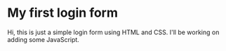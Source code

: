 # My first login form

Hi, this is just a simple login form using HTML and CSS. I'll be working on adding some JavaScript.
